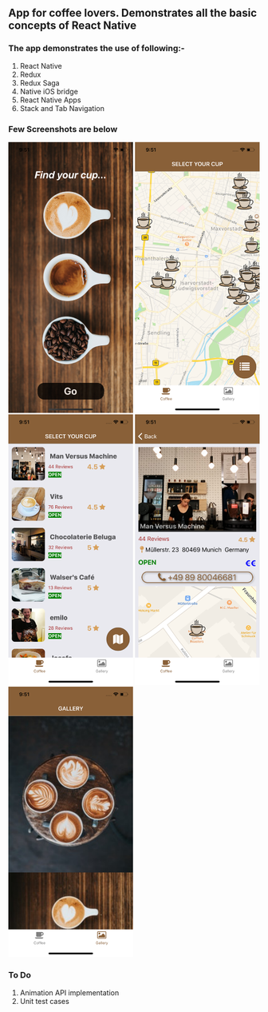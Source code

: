 ## App for coffee lovers. Demonstrates all the basic concepts of React Native

### The app demonstrates the use of following:-
1) React Native
2) Redux
3) Redux Saga
4) Native iOS bridge
5) React Native Apps
6) Stack and Tab Navigation

### Few Screenshots are below
<img src="./screenshots/s1.png" width="250">
<img src="./screenshots/s2.png" width="250">
<img src="./screenshots/s3.png" width="250">
<img src="./screenshots/s4.png" width="250">
<img src="./screenshots/s5.png" width="250">

### To Do
1) Animation API implementation
2) Unit test cases
